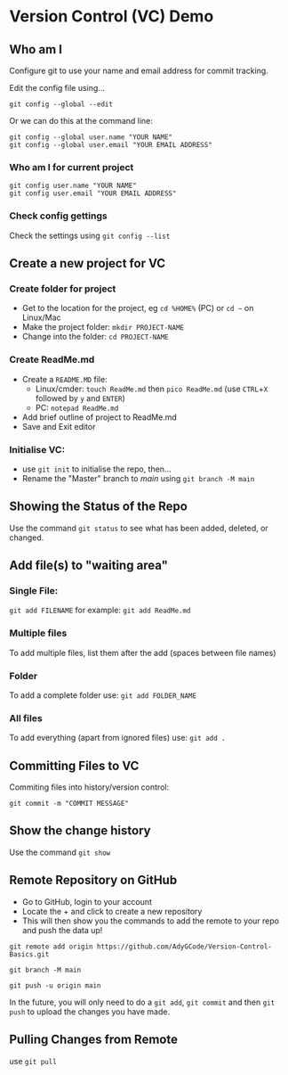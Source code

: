 # Version Control (VC) Demo

## Who am I

Configure git to use your name and email address for commit tracking.

Edit the config file using...

`git config --global --edit`

Or we can do this at the command line:

```shell
git config --global user.name "YOUR NAME"
git config --global user.email "YOUR EMAIL ADDRESS"
```

### Who am I for current project
```shell
git config user.name "YOUR NAME"
git config user.email "YOUR EMAIL ADDRESS"
```

### Check config gettings
Check the settings using `git config --list`


## Create a new project for VC

### Create folder for project
- Get to the location for the project, eg `cd %HOME%` (PC) or `cd ~` on Linux/Mac
- Make the project folder: `mkdir PROJECT-NAME`
- Change into the folder: `cd PROJECT-NAME`

### Create ReadMe.md
- Create a `README.MD` file:
  - Linux/cmder: `touch ReadMe.md` then `pico ReadMe.md` (use `CTRL`+`X` followed by `y` and `ENTER`)
  - PC: `notepad ReadMe.md`
- Add brief outline of project to ReadMe.md
- Save and Exit editor

### Initialise VC:
- use `git init` to initialise the repo, then...
- Rename the "Master" branch to *main* using `git branch -M main`

## Showing the Status of the Repo
Use the command `git status` to see what has been added, deleted, or changed.

## Add file(s) to "waiting area"

### Single File:
`git add FILENAME`
for example:
`git add ReadMe.md`

### Multiple files
To add multiple files, list them after the add (spaces between file names)

### Folder
To add a complete folder use:
`git add FOLDER_NAME`

### All files
To add everything (apart from ignored files) use:
`git add .`

## Committing Files to VC
Commiting files into history/version control:

```shell
git commit -m "COMMIT MESSAGE"
```

## Show the change history

Use the command `git show`


## Remote Repository on GitHub
- Go to GitHub, login to your account
- Locate the + and click to create a new repository
- This will then show you the commands to add the remote to your repo and push the data up!

```shell
git remote add origin https://github.com/AdyGCode/Version-Control-Basics.git

git branch -M main

git push -u origin main
```

In the future, you will only need to do a `git add`, `git commit` and then `git push` to upload the changes you have made.

## Pulling Changes from Remote

use `git pull`
